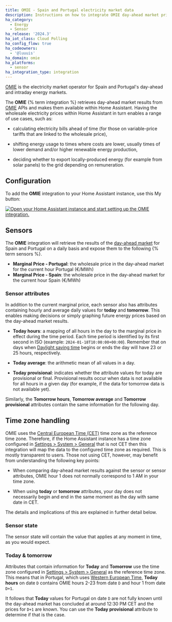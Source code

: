 ```yaml
---
title: OMIE - Spain and Portugal electricity market data
description: Instructions on how to integrate OMIE day-ahead market prices within Home Assistant.
ha_category:
  - Energy
  - Sensor
ha_release: '2024.3'
ha_iot_class: Cloud Polling
ha_config_flow: true
ha_codeowners:
  - '@luuuis'
ha_domain: omie
ha_platforms:
  - sensor
ha_integration_type: integration
---
```


[OMIE](https://www.omie.es/en) is the electricity market operator for Spain and Portugal's day-ahead and
intraday energy markets.

The **OMIE** {% term integration %} retrieves day-ahead market results from [OMIE](https://www.omie.es/en) APIs
 and makes them available within Home Assistant. Having the wholesale electricity prices within Home Assistant
 in turn enables a range of use cases, such as:

* calculating electricity bills ahead of time (for those on variable-price tariffs that are linked
  to the wholesale price),

* shifting energy usage to times where costs are lower, usually times of lower demand and/or
  higher renewable energy production,

* deciding whether to export locally-produced energy (for example from solar panels) to the grid
  depending on remuneration.


## Configuration

To add the **OMIE** integration to your Home Assistant instance, use this My button:

[![Open your Home Assistant instance and start setting up the OMIE integration.](https://my.home-assistant.io/badges/config_flow_start.svg)](https://my.home-assistant.io/redirect/config_flow_start/?domain=omie)

## Sensors

The **OMIE** integration will retrieve the results of the [day-ahead market](https://www.omie.es/en/mercado-de-electricidad) for Spain and Portugal on a daily basis and expose them to the following {% term sensors %}.

* **Marginal Price - Portugal**: the wholesale price in the day-ahead market for the current hour Portugal (€/MWh)
* **Marginal Price - Spain**: the wholesale price in the day-ahead market for the current hour Spain (€/MWh)

### Sensor attributes

In addition to the current marginal price, each sensor also has attributes containing hourly and average daily values 
for **today** and **tomorrow**. This enables making decisions or simply graphing future energy prices based on the 
day-ahead market results.

* **Today hours**: a mapping of all hours in the day to the marginal price in effect during the time period.
  Each time period is identified by its first second in ISO (example: `2024-01-18T10:00:00+00:00`). Remember that 
  on days when [Daylight saving time](https://en.wikipedia.org/wiki/Daylight_saving_time) begins or ends the day will
  have 23 or 25 hours, respectively.

* **Today average**: the arithmetic mean of all values in a day.

* **Today provisional**: indicates whether the attribute values for today are provisional or final. Provisional
  results occur when data is not available for all hours in a given day (for example, if the data for tomorrow data is not
  available yet).

Similarly, the **Tomorrow hours**, **Tomorrow average** and **Tomorrow provisional** attributes contain the same
information for the following day.

## Time zone handling

OMIE uses the [Central European Time (CET)](https://en.wikipedia.org/wiki/Central_European_Time) time zone as the 
reference time zone. Therefore, if the Home Assistant instance has a time zone configured in [Settings > System > General](https://my.home-assistant.io/redirect/general) that is not CET then this integration will map the data to the configured time zone as 
required. This is mostly transparent to users. Those not using CET, however, may benefit from understanding the following
key points:

* When comparing day-ahead market results against the sensor or sensor attributes, OMIE hour 1 does not normally
  correspond to 1 AM in your time zone.

* When using **today** or **tomorrow** attributes, your day does not necessarily begin and end in the same moment as
  the day with same date in CET.

The details and implications of this are explained in further detail below.

### Sensor state

The sensor state will contain the value that applies at any moment in time, as you would expect.
 
### Today & tomorrow

Attributes that contain information for **Today** and **Tomorrow** use the time zone configured in [Settings > System > General](https://my.home-assistant.io/redirect/general) as the reference time zone. This means that in Portugal, which uses [Western European Time](https://en.wikipedia.org/wiki/Western_European_Time), **Today hours** on date `D` contains OMIE hours 2-23 from date `D` and hour 1 from date `D+1`.

It follows that **Today** values for Portugal on date `D` are not fully known until the day-ahead market has concluded at
around 12:30 PM CET and the prices for `D+1` are known. You can use the **Today provisional** attribute to determine if that is the case.
